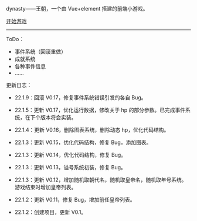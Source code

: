 dynasty——王朝，一个由 Vue+element 搭建的前端小游戏。

[开始游戏](https://www.lylelove.top/Dynasty/)

---

ToDo：

- 事件系统（回滚重做）
- 成就系统
- 各种事件信息
- ……

更新日志：

- 22.1.9：回滚 V0.17，修复事件系统错误引发的各自 Bug。

- 22.1.5：更新 V0.17，优化运行数据，修改关于 hp 的部分参数。已完成事件系统，在下个版本将会实装。

- 22.1.4：更新 V0.16，删除图表系统，删除动态 hp，优化代码结构。

- 22.1.3：更新 V0.15，优化代码结构，修复 Bug，添加图表。

- 22.1.3：更新 V0.14，优化代码结构，修复 Bug。

- 22.1.3：更新 V0.13，谥号系统初装，修复 Bug。

- 22.1.3：更新 V0.12，增加随机取朝代名，随机取皇帝名，随机取年号系统。游戏结束时增加皇帝列表。

- 22.1.2：更新 V0.11，修复 Bug，增加前任皇帝列表。

- 22.1.2：创建项目，更新 V0.1。
